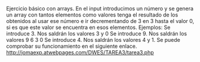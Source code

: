 Ejercicio básico con arrays. 
En el input introducimos un número y se genera un array con tantos elementos como valores
tenga el resultado de los obtenidos al usar ese número e ir decrementando de 3 en 3 hasta el valor 0, 
si es que este valor se encuentra en esos elementos.
Ejemplos: 
Se introduce 3. Nos saldrán los valores 3 y 0 
Se introduce 9. Nos saldrán los valores 9 6 3 0 
Se introduce 4. Nos saldrán los valores 4 y 1.
Se puede comprobar su funcionamiento en el siguiente enlace.
http://jomaexp.atwebpages.com/DWES/TAREA3/tarea3.php
